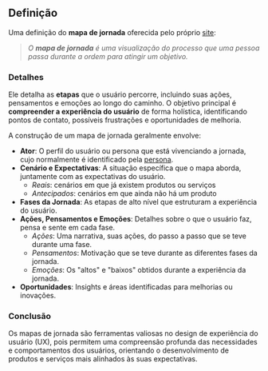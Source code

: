 ## Definição

Uma definição do **mapa de jornada** oferecida pelo próprio [site](https://www.nngroup.com/articles/journey-mapping-101/):

> *O **mapa de jornada** é uma visualização do processo que uma pessoa passa durante a ordem para atingir um objetivo.*


### Detalhes

Ele detalha as **etapas** que o usuário percorre, incluindo suas ações, pensamentos e emoções ao longo do caminho. O objetivo principal é **compreender a experiência do usuário** de forma holística, identificando pontos de contato, possíveis frustrações e oportunidades de melhoria.

A construção de um mapa de jornada geralmente envolve:

- **Ator**: O perfil do usuário ou persona que está vivenciando a jornada, cujo normalmente é identificado pela [persona](https://www.nngroup.com/articles/persona/).
- **Cenário e Expectativas**: A situação específica que o mapa aborda, juntamente com as expectativas do usuário.
    - *Reais*: cenários em que já existem produtos ou serviços
    - *Antecipados*: cenários em que ainda não há um produto
- **Fases da Jornada**: As etapas de alto nível que estruturam a experiência do usuário.
- **Ações, Pensamentos e Emoções**: Detalhes sobre o que o usuário faz, pensa e sente em cada fase.
    - *Ações*: Uma narrativa, suas ações, do passo a passo que se teve durante uma fase.
    - *Pensamentos*: Motivação que se teve durante as diferentes fases da jornada.
    - *Emoções*: Os "altos" e "baixos" obtidos durante a experiência da jornada. 
- **Oportunidades**: Insights e áreas identificadas para melhorias ou inovações.


### Conclusão

Os mapas de jornada são ferramentas valiosas no design de experiência do usuário (UX), pois permitem uma compreensão profunda das necessidades e comportamentos dos usuários, orientando o desenvolvimento de produtos e serviços mais alinhados às suas expectativas.